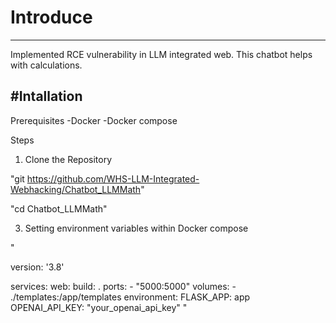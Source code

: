 # Introduce
---
Implemented RCE vulnerability in LLM integrated web. 
This chatbot helps with calculations.

#Intallation
---
Prerequisites
-Docker
-Docker compose

Steps
1. Clone the Repository
   
"git https://github.com/WHS-LLM-Integrated-Webhacking/Chatbot_LLMMath"

"cd Chatbot_LLMMath"
  
3. Setting environment variables within Docker compose

"

version: '3.8'

services:
  web:
    build: .
    ports:
      - "5000:5000"
    volumes:
      - ./templates:/app/templates
    environment:
      FLASK_APP: app
      OPENAI_API_KEY: "your_openai_api_key"
"
